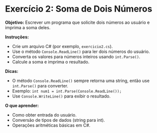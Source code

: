 # Exercício 2: Soma de Dois Números

**Objetivo:** Escrever um programa que solicite dois números ao usuário e imprima a soma deles.

**Instruções:**
- Crie um arquivo C# (por exemplo, `exercicio2.cs`).
- Use o método `Console.ReadLine()` para ler dois números do usuário.
- Converta os valores para números inteiros usando `int.Parse()`.
- Calcule a soma e imprima o resultado.

**Dicas:**
- O método `Console.ReadLine()` sempre retorna uma string, então use `int.Parse()` para converter.
- Exemplo: `int num1 = int.Parse(Console.ReadLine());`
- Use `Console.WriteLine()` para exibir o resultado.

**O que aprender:**
- Como obter entrada do usuário.
- Conversão de tipos de dados (string para int).
- Operações aritméticas básicas em C#.